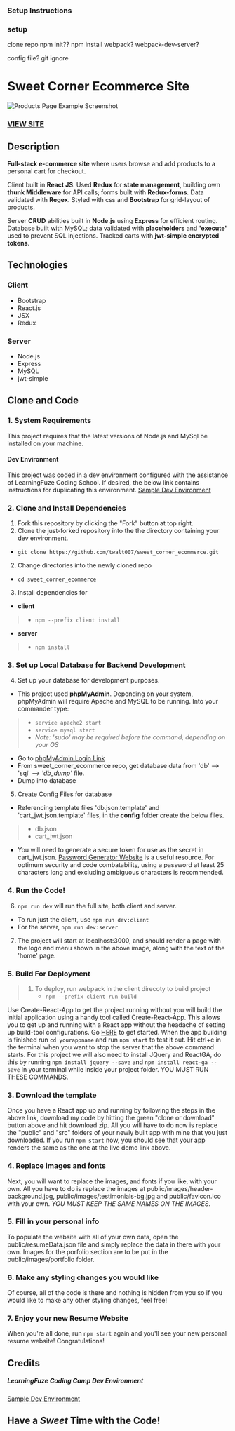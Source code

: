 ### Setup Instructions





### setup
clone repo
npm init??
npm install
webpack?
webpack-dev-server?

config file?
git ignore



# Sweet Corner Ecommerce Site
![Products Page Example Screenshot](sweet_corner.jpg?raw=true "Sweet Corner Products Page")
### <a href="http://sweet-corner.twalt007.com/">VIEW SITE</a> 

## Description
**Full-stack e-commerce site** where users browse and add products to a personal cart for checkout. 

Client built in **React JS**. Used **Redux** for **state management**, building own **thunk Middleware** for API calls; forms built with **Redux-forms**. Data validated with **Regex**. Styled with css and **Bootstrap** for grid-layout of products. 

Server **CRUD** abilities built in **Node.js** using **Express** for efficient routing. Database built with MySQL; data validated with **placeholders** and **'execute'** used to prevent SQL injections. Tracked carts with **jwt-simple encrypted tokens**. 


## Technologies
### Client
+ Bootstrap
+ React.js
+ JSX
+ Redux

### Server
+ Node.js
+ Express
+ MySQL
+ jwt-simple

## Clone and Code
### 1. System Requirements
This project requires that the latest versions of Node.js and MySql be installed on your machine.

#### Dev Environment
This project was coded in a dev environment configured with the assistance of LearningFuze Coding School.  If desired, the below link contains instructions for duplicating this environment. 
[Sample Dev Environment](https://github.com/twalt007/lfz-dev "LearningFuze Coding School - Dev Environment")

### 2. Clone and Install Dependencies
1. Fork this repository by clicking the "Fork" button at top right.
2. Clone the just-forked repository into the the directory containing your dev environment.
 - `git clone https://github.com/twalt007/sweet_corner_ecommerce.git`
2. Change directories into the newly cloned repo
 - `cd sweet_corner_ecommerce`
3. Install dependencies for 
 - **client**
 >- `npm --prefix client install`
 - **server**
 >- `npm install`

### 3. Set up Local Database for Backend Development
4. Set up your database for development purposes. 
 - This project used **phpMyAdmin**. Depending on your system, phpMyAdmin will require Apache and MySQL to be running. Into your commander type: 
 > - `service apache2 start` 
 > - `service mysql start`
 > - *Note: 'sudo' may be required before the command, depending on your OS* 
 - Go to [phpMyAdmin Login Link](http://localhost/phpmyadmin/ "PhpMyAdmin Login Page")
 - From sweet_corner_ecommerce repo, get database data from 'db' --> 'sql' --> *'db_dump'* file.
 - Dump into database
5. Create Config Files for database
 - Referencing template files 'db.json.template' and 'cart_jwt.json.template' files, in the **config** folder create the below files.
 > - db.json
 > - cart_jwt.json
 - You will need to generate a secure token for use as the secret in cart_jwt.json. [Password Generator Website](https://passwordsgenerator.net/ "Secure Password Generator Website") is a useful resource.  For optimum security and code combatability, using a password at least 25 characters long and excluding ambiguous characters is recommended.

### 4. Run the Code!
 6. `npm run dev` will run the full site, both client and server.
 - To run just the client, use `npm run dev:client`
 - For the server, `npm run dev:server`
 7. The project will start at localhost:3000, and should render a page with the logo and menu shown in the above image, along with the text of the 'home' page.

### 5. Build For Deployment
> 1. To deploy, run webpack in the client direcoty to build project
>    - `npm --prefix client run build`



Use Create-React-App to get the project running without  you will build the initial application using a handy tool called Create-React-App. This allows you to get up and running with a React app without the headache of setting up build-tool configurations. Go <a href="https://reactjs.org/docs/installation.html">HERE</a> to get started.
When the app building is finished run `cd yourappname` and run `npm start` to test it out.
Hit ctrl+c in the terminal when you want to stop the server that the above command starts.
For this project we will also need to install JQuery and ReactGA, do this by running `npm install jquery --save` and `npm install react-ga --save` in your terminal while inside your project folder. YOU MUST RUN THESE COMMANDS.
### 3. Download the template
Once you have a React app up and running by following the steps in the above link, download my code by hitting the green "clone or download" button above and hit download zip. All you will have to do now is replace the "public" and "src" folders of your newly built app with mine that you just downloaded. If you run `npm start` now, you should see that your app renders the same as the one at the live demo link above.
### 4. Replace images and fonts
Next, you will want to replace the images, and fonts if you like, with your own. All you have to do is replace the images at public/images/header-background.jpg, public/images/testimonials-bg.jpg and public/favicon.ico with your own. <em>YOU MUST KEEP THE SAME NAMES ON THE IMAGES.</em>  
### 5. Fill in your personal info
To populate the website with all of your own data, open the public/resumeData.json file and simply replace the data in there with your own. Images for the porfolio section are to be put in the public/images/portfolio folder.
### 6. Make any styling changes you would like
Of course, all of the code is there and nothing is hidden from you so if you would like to make any other styling changes, feel free!
### 7. Enjoy your new Resume Website
When you're all done, run `npm start` again and you'll see your new personal resume website! Congratulations!


## Credits
##### LearningFuze Coding Camp Dev Environment
[Sample Dev Environment](https://github.com/twalt007/lfz-dev "LearningFuze Coding School - Dev Environment")

## Have a *Sweet* Time with the Code!